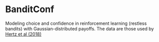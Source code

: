 # BanditConf
Modeling choice and confidence in reinforcement learning (restless bandits) with Gaussian-distributed payoffs. The data are those used by [Hertz et al (2018)](https://journals.plos.org/plosone/article?id=10.1371/journal.pone.0195399)
